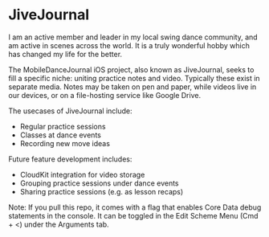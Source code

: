 # JiveJournal

I am an active member and leader in my local swing dance community, and am active in scenes across the world. It is a truly wonderful hobby which has changed my life for the better.

The MobileDanceJournal iOS project, also known as JiveJournal, seeks to fill a specific niche: uniting practice notes and video. Typically these exist in separate media. Notes may be taken on pen and paper, while videos live in our devices, or on a file-hosting service like Google Drive.

The usecases of JiveJournal include:

* Regular practice sessions
* Classes at dance events
* Recording new move ideas

Future feature development includes:

* CloudKit integration for video storage
* Grouping practice sessions under dance events
* Sharing practice sessions (e.g. as lesson recaps)

Note: If you pull this repo, it comes with a flag that enables Core Data debug statements in the console. It can be toggled in the Edit Scheme Menu (Cmd + <) under the Arguments tab.
